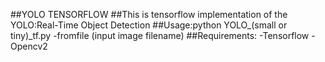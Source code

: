 ##YOLO TENSORFLOW
##This is tensorflow implementation of the YOLO:Real-Time Object Detection
##Usage:python YOLO_(small or tiny)_tf.py -fromfile (input image filename)
##Requirements:
-Tensorflow
-Opencv2
